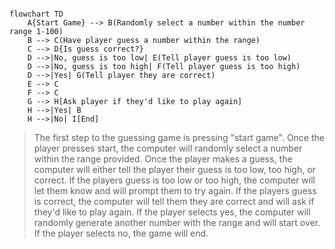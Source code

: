 ```mermaid

flowchart TD
    A{Start Game} --> B(Randomly select a number within the number range 1-100)
    B --> C(Have player guess a number within the range)
    C --> D{Is guess correct?}
    D -->|No, guess is too low| E(Tell player guess is too low)
    D -->|No, guess is too high| F(Tell player guess is too high)
    D -->|Yes| G(Tell player they are correct)
    E --> C
    F --> C
    G --> H[Ask player if they'd like to play again]
    H -->|Yes| B
    H -->|No| I[End]

```

> The first step to the guessing game is pressing "start game". Once the player presses start, the computer will randomly select a number within the range provided. Once the player makes a guess, the computer will either tell the player their guess is too low, too high, or correct.
> If the players guess is too low or too high, the computer will let them know and will prompt them to try again. If the players guess is correct, the computer will tell them they are correct and will ask if they'd like to play again. If the player selects yes, the computer
> will randomly generate another number with the range and will start over. If the player selects no, the game will end.
